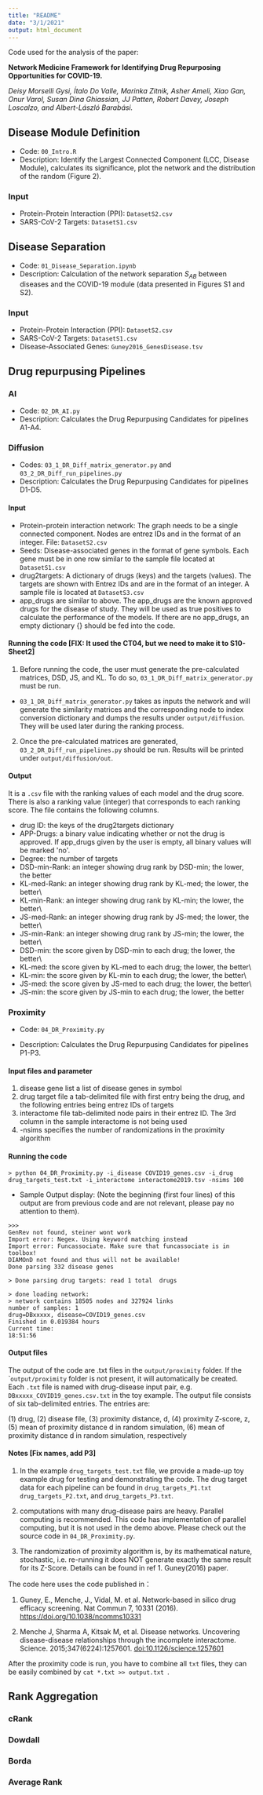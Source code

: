 ```yaml
---
title: "README"
date: "3/1/2021"
output: html_document
---
```


Code used for the analysis of the paper:

**Network Medicine Framework for Identifying Drug Repurposing Opportunities for COVID-19.**

*Deisy Morselli Gysi, Ítalo Do Valle, Marinka Zitnik, Asher Ameli, Xiao Gan, Onur Varol, Susan Dina Ghiassian, JJ Patten, Robert Davey, Joseph Loscalzo, and Albert-László Barabási.*

## Disease Module Definition

-   Code: `00_Intro.R`
-   Description: Identify the Largest Connected Component (LCC, Disease Module), calculates its significance, plot the network and the distribution of the random (Figure 2).

### Input

-   Protein-Protein Interaction (PPI): `DatasetS2.csv`
-   SARS-CoV-2 Targets: `DatasetS1.csv`

## Disease Separation

-   Code: `01_Disease_Separation.ipynb`
-   Description: Calculation of the network separation $S_{AB}$ between diseases and the COVID-19 module (data presented in Figures S1 and S2).

### Input

-   Protein-Protein Interaction (PPI): `DatasetS2.csv`
-   SARS-CoV-2 Targets: `DatasetS1.csv`
-   Disease-Associated Genes: `Guney2016_GenesDisease.tsv`

## Drug repurpusing Pipelines

### AI

-   Code: `02_DR_AI.py`
-   Description: Calculates the Drug Repurpusing Candidates for pipelines A1-A4.

### Diffusion

-   Codes: `03_1_DR_Diff_matrix_generator.py` and `03_2_DR_Diff_run_pipelines.py`
-   Description: Calculates the Drug Repurpusing Candidates for pipelines D1-D5.

#### Input

-   Protein-protein interaction network: The graph needs to be a single connected component. Nodes are entrez IDs and in the format of an integer. File: `DatasetS2.csv`
-   Seeds: Disease-associated genes in the format of gene symbols. Each gene must be in one row similar to the sample file located at `DatasetS1.csv`
-   drug2targets: A dictionary of drugs (keys) and the targets (values). The targets are shown with Entrez IDs and are in the format of an integer. A sample file is located at `DatasetS3.csv`
-   app_drugs are similar to above. The app_drugs are the known approved drugs for the disease of study. They will be used as true positives to calculate the performance of the models. If there are no app_drugs, an empty dictionary {} should be fed into the code.

#### Running the code [FIX: It used the CT04, but we need to make it to S10-Sheet2]

1.  Before running the code, the user must generate the pre-calculated matrices, DSD, JS, and KL. To do so, `03_1_DR_Diff_matrix_generator.py` must be run.

-   `03_1_DR_Diff_matrix_generator.py` takes as inputs the network and will generate the similarity matrices and the corresponding node to index conversion dictionary and dumps the results under `output/diffusion`. They will be used later during the ranking process.

2.  Once the pre-calculated matrices are generated, `03_2_DR_Diff_run_pipelines.py` should be run. Results will be printed under `output/diffusion/out`.

#### Output

It is a `.csv` file with the ranking values of each model and the drug score. There is also a ranking value (integer) that corresponds to each ranking score. The file contains the following columns.

-   drug ID: the keys of the drug2targets dictionary
-   APP-Drugs: a binary value indicating whether or not the drug is approved. If app_drugs given by the user is empty, all binary values will be marked 'no'.
-   Degree: the number of targets
-   DSD-min-Rank: an integer showing drug rank by DSD-min; the lower, the better
-   KL-med-Rank: an integer showing drug rank by KL-med; the lower, the better\
-   KL-min-Rank: an integer showing drug rank by KL-min; the lower, the better\
-   JS-med-Rank: an integer showing drug rank by JS-med; the lower, the better\
-   JS-min-Rank: an integer showing drug rank by JS-min; the lower, the better\
-   DSD-min: the score given by DSD-min to each drug; the lower, the better\
-   KL-med: the score given by KL-med to each drug; the lower, the better\
-   KL-min: the score given by KL-min to each drug; the lower, the better\
-   JS-med: the score given by JS-med to each drug; the lower, the better\
-   JS-min: the score given by JS-min to each drug; the lower, the better

### Proximity

-   Code: `04_DR_Proximity.py`

-   Description: Calculates the Drug Repurpusing Candidates for pipelines P1-P3.

#### Input files and parameter

1.  disease gene list a list of disease genes in symbol
2.  drug target file a tab-delimited file with first entry being the drug, and the following entries being entrez IDs of targets
3.  interactome file tab-delimited node pairs in their entrez ID. The 3rd column in the sample interactome is not being used
4.  -nsims specifies the number of randomizations in the proximity algorithm

#### Running the code

`> python 04_DR_Proximity.py -i_disease COVID19_genes.csv -i_drug drug_targets_test.txt -i_interactome interactome2019.tsv -nsims 100`

-   Sample Output display: (Note the beginning (first four lines) of this output are from previous code and are not relevant, please pay no attention to them).

<!-- -->

    >>>
    GenRev not found, steiner wont work
    Import error: Negex. Using keyword matching instead
    Import error: Funcassociate. Make sure that funcassociate is in toolbox!
    DIAMOnD not found and thus will not be available!
    Done parsing 332 disease genes

    > Done parsing drug targets: read 1 total  drugs

    > done loading network:
    > network contains 18505 nodes and 327924 links
    number of samples: 1
    drug=DBxxxxx, disease=COVID19_genes.csv
    Finished in 0.019384 hours
    Current time: 
    18:51:56

#### Output files

The output of the code are .txt files in the `output/proximity` folder. If the \``output/proximity` folder is not present, it will automatically be created. Each `.txt` file is named with drug-disease input pair, e.g. `DBxxxxx_COVID19_genes.csv.txt` in the toy example. The output file consists of six tab-delimited entries. The entries are:

(1) drug,
(2) disease file,
(3) proximity distance, d,
(4) proximity Z-score, z,
(5) mean of proximity distance d in random simulation,
(6) mean of proximity distance d in random simulation, respectively

#### Notes [Fix names, add P3]

1.  In the example `drug_targets_test.txt` file, we provide a made-up toy example drug for testing and demonstrating the code. The drug target data for each pipeline can be found in `drug_targets_P1.txt` `drug_targets_P2.txt`, and `drug_targets_P3.txt`.

2.  computations with many drug-disease pairs are heavy. Parallel computing is recommended. This code has implementation of parallel computing, but it is not used in the demo above. Please check out the source code in `04_DR_Proximity.py`.

3.  The randomization of proximity algorithm is, by its mathematical nature, stochastic, i.e. re-running it does NOT generate exactly the same result for its Z-Score. Details can be found in ref 1. Guney(2016) paper.

The code here uses the code published in：

1.  Guney, E., Menche, J., Vidal, M. et al. Network-based in silico drug efficacy screening. Nat Commun 7, 10331 (2016). <https://doi.org/10.1038/ncomms10331>

2.  Menche J, Sharma A, Kitsak M, et al. Disease networks. Uncovering disease-disease relationships through the incomplete interactome. Science. 2015;347(6224):1257601. <doi:10.1126/science.1257601>


After the proximity code is run, you have to combine all `txt` files, they can be easily combined by `cat *.txt >> output.txt `.
## Rank Aggregation

### cRank

### Dowdall

### Borda

### Average Rank
